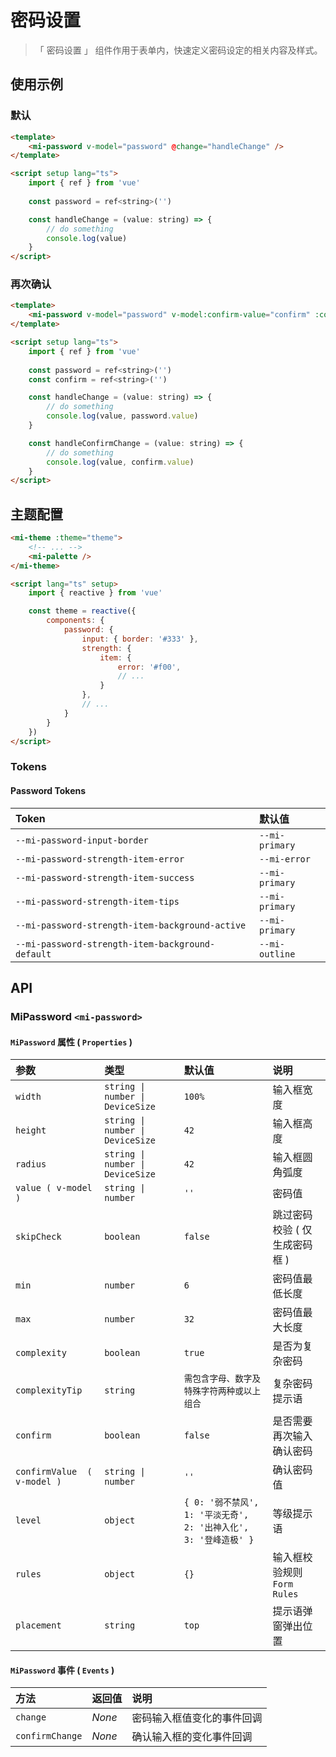 # 密码设置

> 「 密码设置 」 组件作用于表单内，快速定义密码设定的相关内容及样式。

## 使用示例

### 默认

```html
<template>
    <mi-password v-model="password" @change="handleChange" />
</template>

<script setup lang="ts">
    import { ref } from 'vue'
    
    const password = ref<string>('')

    const handleChange = (value: string) => {
        // do something
        console.log(value)
    }
</script>
```

### 再次确认

```html
<template>
    <mi-password v-model="password" v-model:confirm-value="confirm" :confirm="true" @change="handleChange" @confirm-change="handleConfirmChange" />
</template>

<script setup lang="ts">
    import { ref } from 'vue'
    
    const password = ref<string>('')
    const confirm = ref<string>('')

    const handleChange = (value: string) => {
        // do something
        console.log(value, password.value)
    }

    const handleConfirmChange = (value: string) => {
        // do something
        console.log(value, confirm.value)
    }
</script>
```

## 主题配置

```html
<mi-theme :theme="theme">
    <!-- ... -->
    <mi-palette />
</mi-theme>

<script lang="ts" setup>
    import { reactive } from 'vue'

    const theme = reactive({
        components: {
            password: {
                input: { border: '#333' },
                strength: {
                    item: {
                        error: '#f00',
                        // ...
                    }
                },
                // ...
            }
        }
    })
</script>
```

### Tokens

#### Password Tokens

| Token | 默认值
| :---- | :----
| `--mi-password-input-border` | `--mi-primary`
| `--mi-password-strength-item-error` | `--mi-error`
| `--mi-password-strength-item-success` | `--mi-primary`
| `--mi-password-strength-item-tips` | `--mi-primary`
| `--mi-password-strength-item-background-active` | `--mi-primary`
| `--mi-password-strength-item-background-default` | `--mi-outline`

## API

### MiPassword `<mi-password>`

#### `MiPassword` 属性 ( `Properties` )

| 参数 | 类型 | 默认值 | 说明
| :---- | :---- | :---- | :----
| `width` | `string \| number \| DeviceSize` | `100%` | 输入框宽度
| `height` | `string \| number \| DeviceSize` | `42` | 输入框高度
| `radius` | `string \| number \| DeviceSize` | `42` | 输入框圆角弧度
| `value ( v-model )` | `string \| number` | `''` | 密码值
| `skipCheck` | `boolean` | `false` | 跳过密码校验 ( 仅生成密码框 )
| `min` | `number` | `6` | 密码值最低长度
| `max` | `number` | `32` | 密码值最大长度
| `complexity` | `boolean` | `true` | 是否为复杂密码
| `complexityTip` | `string` | `需包含字母、数字及特殊字符两种或以上组合` | 复杂密码提示语
| `confirm` | `boolean` | `false` | 是否需要再次输入确认密码
| `confirmValue  ( v-model )` | `string \| number` | `''` | 确认密码值
| `level` | `object` | `{ 0: '弱不禁风', 1: '平淡无奇', 2: '出神入化', 3: '登峰造极' }` | 等级提示语
| `rules` | `object` | `{}` | 输入框校验规则 `Form Rules`
| `placement` | `string` | `top` | 提示语弹窗弹出位置

#### `MiPassword` 事件 ( `Events` )

| 方法 | 返回值 | 说明
| :---- | :---- | :----
| `change` | *None* | 密码输入框值变化的事件回调
| `confirmChange` | *None* | 确认输入框的变化事件回调
